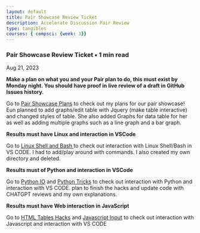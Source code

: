 ```yaml
---
layout: default
title: Pair Showcase Review Ticket
description: Accelerate Discussion Pair Review
type: tangibles
courses: { compsci: {week: 3}}
---
```


### Pair Showcase Review Ticket • 1 min read
Aug 21, 2023

<p> <strong> Make a plan on what you and your Pair plan to do, this must exist by Monday night. You should have proof in live review of a draft in GitHub Issues history. </strong> </p>

Go to [Pair Showcase Plans](http://0.0.0.0:4200/student//2023/09/04/pairplans.html) to check out my plans for our pair showcase!  Eun planned  to add graphs/edit table with Jquery (make table interactive) and changed styles of table. She also added Graphs for data table for her as well as adding multiple graphs such as a line graph and a bar graph.



<p> <strong> Results must have Linux and interaction in VSCode </strong> </p>

Go to [Linux Shell and Bash ](http://0.0.0.0:4200/student//2023/08/16/linux_shell_IPYNB_2_.html) to check out interaction with Linux Shell/Bash in VS CODE. I had to add/play around with commands. I also created my own directory and deleted. 




<p> <strong> Results must of Python and interaction in VSCode </strong> </p>

 Go to [Python IO](http://0.0.0.0:4200/student//2023/08/21/python_IPYNB_2_.html) and [Python Tricks](http://0.0.0.0:4200/student//2023/08/23/python_tricks_IPYNB_2_.html)  to check out interaction with Python and interaction with VS CODE.  plan to finish the hacks and update code with CHATGPT reviews and my own explanations.

<p> <strong> Results must have Web interaction in JavaScript </strong> </p>

 Go to [HTML Tables Hacks](http://0.0.0.0:4200/student//2023/09/06/javascript-output-jquery_IPYNB_2_.html) and [Javascript Input](http://0.0.0.0:4200/student//2023/09/06/javascript-input_IPYNB_2_.html)  to check out interaction with Javascript and interaction with VS CODE



